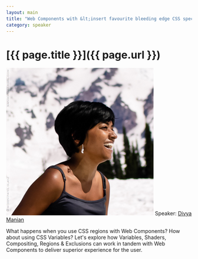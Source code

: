 ```yaml
---
layout: main
title: "Web Components with &lt;insert favourite bleeding edge CSS spec&gt;"
category: speaker
---
```


# [{{ page.title }}]({{ page.url }})

<a href="http://nimbupani.com"><img src="/images/divya-manian.jpeg" class="speaker" alt="Divya Manian"></a>
Speaker: <a href="http://nimbupani.com">Divya Manian</a>

What happens when you use CSS regions with Web Components? How about using CSS Variables? Let's explore how Variables, Shaders, Compositing, Regions & Exclusions can work in tandem with Web Components to deliver superior experience for the user.
